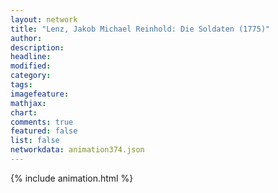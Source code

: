 ```yaml
---
layout: network
title: "Lenz, Jakob Michael Reinhold: Die Soldaten (1775)"
author:
description:
headline:
modified:
category:
tags:
imagefeature: 
mathjax: 
chart: 
comments: true
featured: false
list: false
networkdata: animation374.json
---
```

{% include animation.html %}
